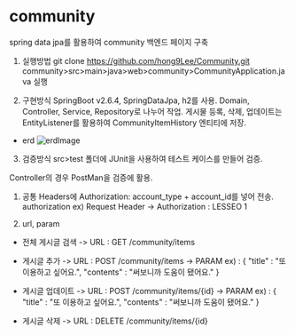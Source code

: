 # community
spring data jpa를 활용하여 community 백엔드 페이지 구축

1. 실행방법
git clone https://github.com/hong9Lee/Community.git
community>src>main>java>web>community>CommunityApplication.java 실행

2. 구현방식
SpringBoot v2.6.4, SpringDataJpa, h2를 사용.
Domain, Controller, Service, Repository로 나누어 작업.
게시물 등록, 삭제, 업데이트는 EntityListener를 활용하여 CommunityItemHistory 엔티티에 저장.

 * erd
![erdImage](https://user-images.githubusercontent.com/94272140/158561416-6bb602d7-8dec-4eb4-8c1e-e1abc26dfd71.png)

3. 검증방식
src>test 폴더에 JUnit을 사용하여 테스트 케이스를 만들어 검증.

Controller의 경우 PostMan을 검증에 활용.
1) 공통
 Headers에 Authorization: account_type + account_id를 넣어 전송.
 authorization ex)
        Request Header -> Authorization : LESSEO 1
        
2) url, param
 * 전체 게시글 검색
  -> URL : GET /community/items 
 
 * 게시글 추가
  -> URL : POST /community/items
  -> PARAM ex) :
         {
         "title" : "또 이용하고 싶어요.",
         "contents" : "써보니까 도움이 됐어요."
         }
 
 * 게시글 업데이트
  -> URL : POST /community/items/{id}
  -> PARAM ex) :
         {
         "title" : "또 이용하고 싶어요.",
         "contents" : "써보니까 도움이 됐어요."
         }
         
 * 게시글 삭제
  -> URL : DELETE /community/items/{id}
